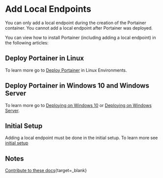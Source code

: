 # Add Local Endpoints

You can only add a local endpoint during the creation of the Portainer container. You cannot add a local endpoint after Portainer was deployed. 

You can view how to install Portainer (including adding a local endpoint) in the following articles:

## Deploy Portainer in Linux

To learn more go to [Deploy Portainer](/v2.0-be/deploy/linux/) in Linux Environments.

## Deploy Portainer in Windows 10 and Windows Server


To learn more go to [Deploying on Windows 10](/v2.0-be/deploy/windows10) or [Deploying on Windows Server](/v2.0-be/deploy/windowsserver).

## Initial Setup

Adding a local endpoint must be done in the initial setup. To learn more see [initial setup](/v2.0-be/deploy/initial/)

## Notes

[Contribute to these docs](https://github.com/portainer/portainer-docs/blob/master/contributing.md){target=_blank}
